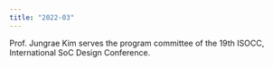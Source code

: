 ```yaml
---
title: "2022-03"
---
```


Prof. Jungrae Kim serves the program committee of the 19th ISOCC, International SoC Design Conference.

